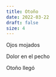 ```yaml
---
title: Otoño
date: 2022-03-22
draft: false
size: 4
---
```


Ojos mojados

Dolor en el pecho

Otoño llegó
